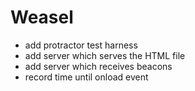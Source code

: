 # Weasel

 - add protractor test harness
  - add server which serves the HTML file
  - add server which receives beacons
 - record time until onload event
